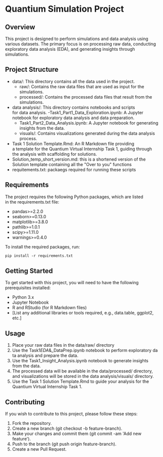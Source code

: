 # Quantium Simulation Project

## Overview
This project is designed to perform simulations and data analysis using various datasets. The primary focus is on processing raw data, conducting exploratory data analysis (EDA), and generating insights through simulations.

## Project Structure
- data/: This directory contains all the data used in the project.
  - raw/: Contains the raw data files that are used as input for the simulations.
  - processed/: Contains the processed data files that result from the simulations.
- data analysis/: This directory contains notebooks and scripts for data analysis.
  -Task1_Part1_Data_Exploration.ipynb: A Jupyter notebook for exploratory data analysis and data preparation.
  - Task1_Part2_Data_Analysis.ipynb: A Jupyter notebook for generating insights from the data.
  - visuals/: Contains visualizations generated during the data analysis process.
- Task 1 Solution Template.Rmd: An R Markdown file providing a template for the Quantium Virtual Internship Task 1, guiding through the analysis with scaffolding for solutions.
- Solution_temp_short_version.md: this is a shortened version of the Solution template containing all the "Over to you" functions
- requitements.txt: packaegs required for running these scripts

## Requirements
The project requires the following Python packages, which are listed in the requirements.txt file:
- pandas>=2.2.0
- seaborn>=0.13.0
- matplotlib>=3.8.0
- pathlib>=1.0.1
- scipy>=1.11.0
- warnings>=0.4.0

To install the required packages, run:

```bash
pip install -r requirements.txt
```

## Getting Started
To get started with this project, you will need to have the following prerequisites installed:
- Python 3.x
- Jupyter Notebook
- R and RStudio (for R Markdown files)
- [List any additional libraries or tools required, e.g., data.table, ggplot2, etc.]

## Usage
1. Place your raw data files in the data/raw/ directory
2. Use the Task1*EDA*&\_DataPrep.ipynb notebook to perform exploratory data analysis and prepare the data.
3. Use the Task1_Insight_Analysis.ipynb notebook to generate insights from the data.
4. The processed data will be available in the data/processed/ directory, and visualizations will be stored in the data analysis/visuals/ directory.
5. Use the Task 1 Solution Template.Rmd to guide your analysis for the Quantium Virtual Internship Task 1.

## Contributing
If you wish to contribute to this project, please follow these steps:
1. Fork the repository.
2. Create a new branch (git checkout -b feature-branch).
3. Make your changes and commit them (git commit -am 'Add new feature').
4. Push to the branch (git push origin feature-branch).
5. Create a new Pull Request.
